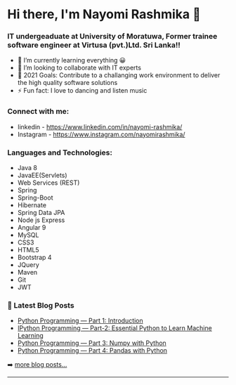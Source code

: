 # Hi there, I'm Nayomi Rashmika 👋


### IT undergeaduate at University of Moratuwa, Former trainee software engineer at Virtusa (pvt.)Ltd. Sri Lanka!!

- 🌱 I’m currently learning everything 😀
- 👯 I’m looking to collaborate with IT experts
- 🥅 2021 Goals: Contribute to a challanging work environment to deliver the high quality software solutions
- ⚡ Fun fact: I love to dancing and listen music

### Connect with me:

* linkedin - https://www.linkedin.com/in/nayomi-rashmika/
* Instagram - https://www.instagram.com/nayomirashmika/

### Languages and Technologies:

* Java 8 
* JavaEE(Servlets) 
* Web Services (REST)
* Spring
* Spring-Boot
* Hibernate
* Spring Data JPA
* Node js Express
* Angular 9
* MySQL
* CSS3 
* HTML5
* Bootstrap 4
* JQuery
* Maven
* Git
* JWT

### 📕 Latest Blog Posts

<!-- BLOG-POST-LIST:START -->
- [Python Programming — Part 1: Introduction](https://medium.com/@nayomirashmika/python-programming-part-1-introduction-7650793fee45)
- [lPython Programming — Part-2: Essential Python to Learn Machine Learning](https://medium.com/analytics-vidhya/python-programming-part-2-essential-python-to-learn-machine-learning-fdca89bf26f2)
- [Python Programming — Part 3: Numpy with Python](https://medium.com/analytics-vidhya/python-programming-part-2-numpy-with-python-790d9e10bfff)
- [Python Programming — Part 4: Pandas with Python](https://medium.com/analytics-vidhya/python-programming-part-4-pandas-with-python-947871ceb868)

<!-- BLOG-POST-LIST:END -->

➡️ [more blog posts...](https://medium.com/@nayomirashmika)

---
